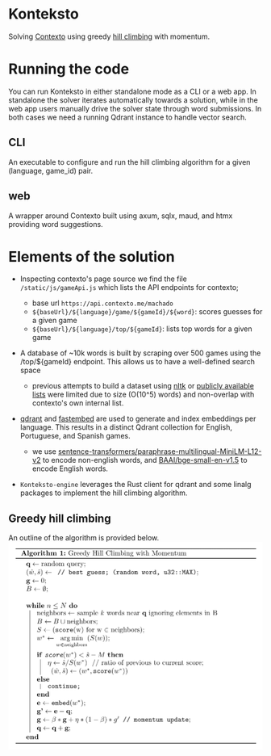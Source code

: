 # Konteksto
Solving [Contexto](https://contexto.me/en/) using greedy [hill climbing](https://en.wikipedia.org/wiki/Hill_climbing) with momentum.

# Running the code
You can run Konteksto in either standalone mode as a CLI or a web app. In standalone the solver iterates automatically towards a solution, while in the web app users manually drive the solver state through word submissions. In both cases we need a running Qdrant instance to handle vector search.

## CLI
An executable to configure and run the hill climbing algorithm for a given (language, game_id) pair.


## web
A wrapper around Contexto built using axum, sqlx, maud, and htmx providing word suggestions.

# Elements of the solution
* Inspecting contexto's page source we find the file `/static/js/gameApi.js` which lists the API endpoints for contexto;
  * base url `https://api.contexto.me/machado`
  * `${baseUrl}/${language}/game/${gameId}/${word}`: scores guesses for a given game
  * `${baseUrl}/${language}/top/${gameId}`: lists top words for a given game

* A database of ~10k words is built by scraping over 500 games using the /top/${gameId} endpoint. This allows us to have a well-defined search space
  * previous attempts to build a dataset using [nltk](https://www.nltk.org/howto/corpus.html) or [publicly available lists](https://github.com/dwyl/english-words) were limited due to size (O(10^5) words) and non-overlap with contexto's own internal list.
* [qdrant](https://github.com/qdrant/qdrant) and [fastembed](https://github.com/qdrant/fastembed) are used to generate and index embeddings per language. This results in a distinct Qdrant collection for English, Portuguese, and Spanish games.
  * we use [sentence-transformers/paraphrase-multilingual-MiniLM-L12-v2](https://huggingface.co/sentence-transformers/paraphrase-multilingual-MiniLM-L12-v2) to encode non-english words, and [BAAI/bge-small-en-v1.5](https://huggingface.co/BAAI/bge-small-en-v1.5) to encode English words.
* `Konteksto-engine` leverages the Rust client for qdrant and some linalg packages to implement the hill climbing algorithm.

## Greedy hill climbing
An outline of the algorithm is provided below.
![](assets/algo.png)
